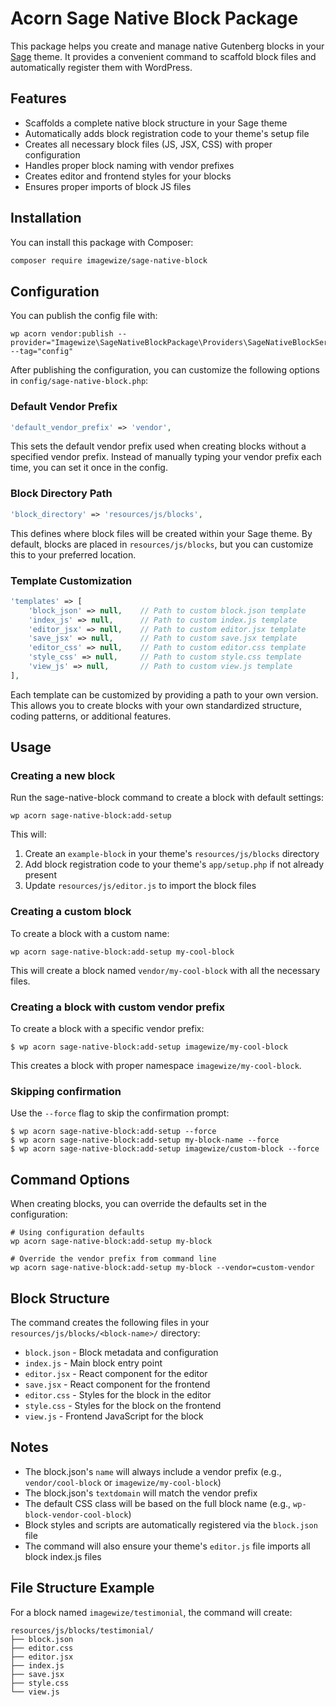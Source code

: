 # Acorn Sage Native Block Package

This package helps you create and manage native Gutenberg blocks in your [Sage](https://roots.io/sage/) theme. It provides a convenient command to scaffold block files and automatically register them with WordPress.

## Features

- Scaffolds a complete native block structure in your Sage theme
- Automatically adds block registration code to your theme's setup file
- Creates all necessary block files (JS, JSX, CSS) with proper configuration
- Handles proper block naming with vendor prefixes
- Creates editor and frontend styles for your blocks
- Ensures proper imports of block JS files

## Installation

You can install this package with Composer:

```bash
composer require imagewize/sage-native-block
```

## Configuration

You can publish the config file with:

```shell
wp acorn vendor:publish --provider="Imagewize\SageNativeBlockPackage\Providers\SageNativeBlockServiceProvider" --tag="config"
```

After publishing the configuration, you can customize the following options in `config/sage-native-block.php`:

### Default Vendor Prefix

```php
'default_vendor_prefix' => 'vendor',
```

This sets the default vendor prefix used when creating blocks without a specified vendor prefix. Instead of manually typing your vendor prefix each time, you can set it once in the config.

### Block Directory Path

```php
'block_directory' => 'resources/js/blocks',
```

This defines where block files will be created within your Sage theme. By default, blocks are placed in `resources/js/blocks`, but you can customize this to your preferred location.

### Template Customization

```php
'templates' => [
    'block_json' => null,    // Path to custom block.json template
    'index_js' => null,      // Path to custom index.js template
    'editor_jsx' => null,    // Path to custom editor.jsx template
    'save_jsx' => null,      // Path to custom save.jsx template
    'editor_css' => null,    // Path to custom editor.css template
    'style_css' => null,     // Path to custom style.css template
    'view_js' => null,       // Path to custom view.js template
],
```

Each template can be customized by providing a path to your own version. This allows you to create blocks with your own standardized structure, coding patterns, or additional features.

## Usage

### Creating a new block

Run the sage-native-block command to create a block with default settings:

```shell
wp acorn sage-native-block:add-setup
```

This will:
1. Create an `example-block` in your theme's `resources/js/blocks` directory
2. Add block registration code to your theme's `app/setup.php` if not already present
3. Update `resources/js/editor.js` to import the block files

### Creating a custom block

To create a block with a custom name:

```shell
wp acorn sage-native-block:add-setup my-cool-block
```

This will create a block named `vendor/my-cool-block` with all the necessary files.

### Creating a block with custom vendor prefix

To create a block with a specific vendor prefix:

```shell
$ wp acorn sage-native-block:add-setup imagewize/my-cool-block
```

This creates a block with proper namespace `imagewize/my-cool-block`.

### Skipping confirmation

Use the `--force` flag to skip the confirmation prompt:

```shell
$ wp acorn sage-native-block:add-setup --force
$ wp acorn sage-native-block:add-setup my-block-name --force
$ wp acorn sage-native-block:add-setup imagewize/custom-block --force
```

## Command Options

When creating blocks, you can override the defaults set in the configuration:

```shell
# Using configuration defaults
wp acorn sage-native-block:add-setup my-block

# Override the vendor prefix from command line
wp acorn sage-native-block:add-setup my-block --vendor=custom-vendor
```

## Block Structure

The command creates the following files in your `resources/js/blocks/<block-name>/` directory:

- `block.json` - Block metadata and configuration
- `index.js` - Main block entry point
- `editor.jsx` - React component for the editor
- `save.jsx` - React component for the frontend
- `editor.css` - Styles for the block in the editor
- `style.css` - Styles for the block on the frontend
- `view.js` - Frontend JavaScript for the block

## Notes

- The block.json's `name` will always include a vendor prefix (e.g., `vendor/cool-block` or `imagewize/my-cool-block`)
- The block.json's `textdomain` will match the vendor prefix
- The default CSS class will be based on the full block name (e.g., `wp-block-vendor-cool-block`)
- Block styles and scripts are automatically registered via the `block.json` file
- The command will also ensure your theme's `editor.js` file imports all block index.js files

## File Structure Example

For a block named `imagewize/testimonial`, the command will create:

```
resources/js/blocks/testimonial/
├── block.json
├── editor.css
├── editor.jsx
├── index.js
├── save.jsx
├── style.css
└── view.js
```
